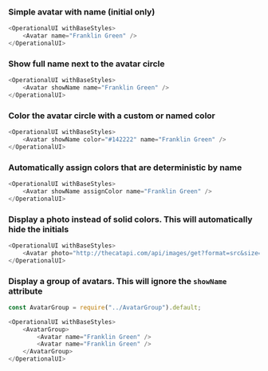 ### Simple avatar with name (initial only)
```js
<OperationalUI withBaseStyles>
    <Avatar name="Franklin Green" />
</OperationalUI>
```

### Show full name next to the avatar circle
```js
<OperationalUI withBaseStyles>
    <Avatar showName name="Franklin Green" />
</OperationalUI>
```

### Color the avatar circle with a custom or named color
```js
<OperationalUI withBaseStyles>
    <Avatar showName color="#142222" name="Franklin Green" />
</OperationalUI>
```

### Automatically assign colors that are deterministic by name
```js
<OperationalUI withBaseStyles>
    <Avatar showName assignColor name="Franklin Green" />
</OperationalUI>
```

### Display a photo instead of solid colors. This will automatically hide the initials
```js
<OperationalUI withBaseStyles>
    <Avatar photo="http://thecatapi.com/api/images/get?format=src&size=small" name="Franklin Green" />
</OperationalUI>
```

### Display a group of avatars. This will ignore the `showName` attribute
```js
const AvatarGroup = require("../AvatarGroup").default;

<OperationalUI withBaseStyles>
    <AvatarGroup>
        <Avatar name="Franklin Green" />
        <Avatar name="Franklin Green" />
    </AvatarGroup>
</OperationalUI>
```